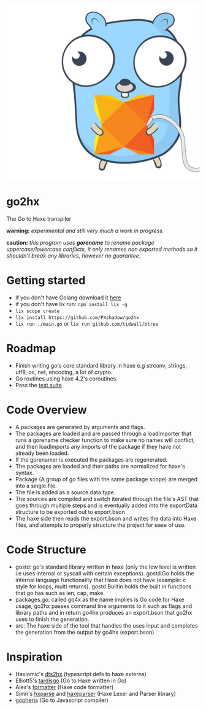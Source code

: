 <p align="left"><img src="logo.svg"/></p>

go2hx
==========
The Go to Haxe transpiler

**warning:** *experimental and still very much a work in progress.*

**caution:** *this program uses **gorename** to rename package uppercase/lowercase conflicts, it only renames non exported methods so it shouldn't break any libraries, however no guarantee.*
# Getting started
* if you don't have Golang download it [here](https://golang.org/dl/)
* if you don't have lix run: ``npm install lix -g``
* ``lix scope create``
* ``lix install https://github.com/PXshadow/go2hx``
* ``lix run ./main.go`` or ``lix run github.com/tidwall/btree``

# Roadmap

* Finish writing go's core standard library in haxe e.g strconv, strings, utf8, os, net, encoding, a lot of crypto.
* Go routines using haxe 4.2's coroutines.
* Pass the [test suite](https://github.com/pxshadow/go2hxtest)

# Code Overview

* A packages are generated by arguments and flags. 
* The packages are loaded and are passed through a loadImporter that runs a gorename checker function to make sure no names will conflict, and then loadImports any imports of the package if they have not already been loaded.
* If the gorenamer is executed the packages are regenerated.
* The packages are loaded and their paths are normalized for haxe's syntax.
* Package (A group of go files with the same package scope) are merged into a single file.
* The file is added as a source data type.
* The sources are compiled and switch iterated through the file's AST that goes through multiple steps and is eventually added into the exportData structure to be exported out to export.bson
* The haxe side then reads the export.bson and writes the data into Haxe files, and attempts to properly structure the project for ease of use.

# Code Structure

* gostd: go's standard library written in haxe (only the low level is written i.e uses internal or syscall with certain exceptions). gostd.Go holds the internal language functionality that Haxe does not have (example: c style for loops, multi returns). gostd.Builtin holds the built in functions that go has such as len, cap, make.
* packages.go: called go4x as the name implies is Go code for Haxe usage, go2hx passes command line arguments to it such as flags and library paths and in return go4hx produces an export.bson that go2hx uses to finish the generation.
* src: The haxe side of the tool that handles the uses input and completes the generation from the output by go4hx (export.bson) 
# Inspiration
* Haxiomic's [dts2hx](https://github.com/haxiomic/dts2hx) (typescript defs to haxe externs)
* Elliott5's [tardisgo](https://github.com/tardisgo/tardisgo) (Go to Haxe written in Go)
* Alex's [formatter](https://github.com/HaxeCheckstyle/haxe-formatter) (Haxe code formatter)
* Simn's [hxparse](https://github.com/Simn/hxparse) and [haxeparser](https://github.com/Simn/haxeparser) (Haxe Lexer and Parser library)
* [gopherjs](https://github.com/gopherjs/gopherjs) (Go to Javascript compiler)